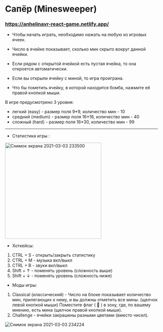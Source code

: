 # Сапёр (Minesweeper)

### https://anhelinavr-react-game.netlify.app/

- Чтобы начать играть, необходимо нажать на любую из игровых ячеек.

- Число в ячейке показывает, сколько мин скрыто вокруг данной ячейки.
- Если рядом с открытой ячейкой есть пустая ячейка, то она откроется автоматически.
- Если вы открыли ячейку с миной, то игра проиграна.
- Что бы пометить ячейку, в которой находится бомба, нажмите её правой кнопкой мыши.

В игре предусмотрено 3 уровня:
- легкий (easy) - размер поля 9*9, количество мин - 10
- средний (medium) - размер поля 16*16, количество мин - 40
- сложный (hard) - размер поля 16*30, количество мин - 99
----
- Статистика игры :
<img width="317" alt="Снимок экрана 2021-03-03 233500" src="https://user-images.githubusercontent.com/53382608/109868945-55f5ef00-7c79-11eb-9052-21670c306e67.png">

- Хоткейсы: 
1. CTRL + S - открыть/закрыть статистику
2. CTRL + M - музыка вкл/выкл
3. CTRL + B - звуки вкл/выкл
4. Shift + ↑ - поменять уровень (сложность выше)
5. Shift + ↓ - поменять уровень (сложность ниже)

- Моды игры:
1. Classical (классический) - Число на блоке показывает количество мин, прилегающих к нему, и вы должны отметить все мины. (щелчок левой кнопкой мыши)
Поместите флаг ( 🚩 ) в зону, где, по вашему мнению, есть мина (щелчок правой кнопкой мыши).
2. Challenge - ячейки закрашены разными цветами (вместо чисел).

![Снимок экрана 2021-03-03 234224](https://user-images.githubusercontent.com/53382608/109869591-21cefe00-7c7a-11eb-902c-21db5102db04.jpg)

